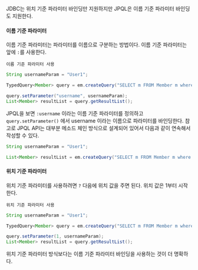 JDBC는 위치 기준 파라미터 바인딩만 지원하지만 JPQL은 이름 기준 파라미터 바인딩도 지원한다.

#### 이름 기준 파라미터
이름 기준 파라미터는 파라미터를 이름으로 구분하는 방법이다. 이름 기준 파라미터는 앞에 `:`를 사용한다.

`이름 기준 파라미터 사용`
```java
String usernameParam = "User1";

TypedQuery<Member> query = em.createQuery("SELECT m FROM Member m where m.username =: username", Member.class);

query.setParameter("username", usernameParam);
List<Member> resultList = query.getResultList();
```

JPQL을 보면 `:username` 이라는 이름 기준 파라미터를 정의하고 `query.setParameter()` 에서 username 이라는 이름으로 파라미터를 바인딩한다. 참고로 JPQL API는 대부분 메소드 체인 방식으로 설계되어 있어서 다음과 같이 연속해서 작성할 수 있다.

```java
String usernameParam = "User1";

List<Member> resultList = em.createQuery("SELECT m FROM Member m where m.username =: username", Member.class).setParameter("username", usernameParam).getResultList();
```

#### 위치 기준 파라미터
위치 기준 파라미터를 사용하려면 `?` 다음에 위치 값을 주면 된다. 위치 값은 1부터 시작한다.

`위치 기준 파라미터 사용`
```java
String usernameParam = "User1";

TypedQuery<Member> query = em.createQuery("SELECT m FROM Member m where m.username = ?1", Member.class);

query.setParameter(1, usernameParam);
List<Member> resultList = query.getResultList();
```

위치 기준 파라미터 방식보다는 이름 기준 파라미터 바인딩을 사용하는 것이 더 명확하다.